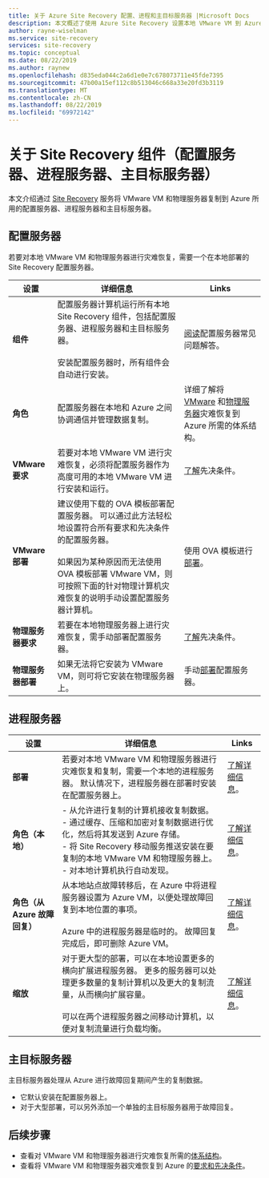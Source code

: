 ```yaml
---
title: 关于 Azure Site Recovery 配置、进程和主目标服务器 |Microsoft Docs
description: 本文概述了使用 Azure Site Recovery 设置本地 VMware VM 到 Azure 的灾难恢复时使用的配置服务器、进程服务器和主目标服务器
author: rayne-wiselman
ms.service: site-recovery
services: site-recovery
ms.topic: conceptual
ms.date: 08/22/2019
ms.author: raynew
ms.openlocfilehash: d835eda044c2a6d1e0e7c678073711e45fde7395
ms.sourcegitcommit: 47b00a15ef112c8b513046c668a33e20fd3b3119
ms.translationtype: MT
ms.contentlocale: zh-CN
ms.lasthandoff: 08/22/2019
ms.locfileid: "69972142"
---
```

# <a name="about-site-recovery-components-configuration-process-master-target"></a>关于 Site Recovery 组件（配置服务器、进程服务器、主目标服务器）

本文介绍通过 [Site Recovery](site-recovery-overview.md) 服务将 VMware VM 和物理服务器复制到 Azure 所用的配置服务器、进程服务器和主目标服务器。

## <a name="configuration-server"></a>配置服务器

若要对本地 VMware VM 和物理服务器进行灾难恢复，需要一个在本地部署的 Site Recovery 配置服务器。

**设置** | **详细信息** | **Links**
--- | --- | ---
**组件**  | 配置服务器计算机运行所有本地 Site Recovery 组件，包括配置服务器、进程服务器和主目标服务器。<br/><br/> 安装配置服务器时，所有组件会自动进行安装。 | [阅读](vmware-azure-common-questions.md#configuration-server)配置服务器常见问题解答。
**角色** | 配置服务器在本地和 Azure 之间协调通信并管理数据复制。 | 详细了解将 [VMware](vmware-azure-architecture.md) 和[物理服务器](physical-azure-architecture.md)灾难恢复到 Azure 所需的体系结构。
**VMware 要求** | 若要对本地 VMware VM 进行灾难恢复，必须将配置服务器作为高度可用的本地 VMware VM 进行安装和运行。 | [了解](vmware-azure-deploy-configuration-server.md#prerequisites)先决条件。
**VMware 部署** | 建议使用下载的 OVA 模板部署配置服务器。 可以通过此方法轻松地设置符合所有要求和先决条件的配置服务器。<br/><br/> 如果因为某种原因而无法使用 OVA 模板部署 VMware VM，则可按照下面的针对物理计算机灾难恢复的说明手动设置配置服务器计算机。 | 使用 OVA 模板进行[部署](vmware-azure-deploy-configuration-server.md#deployment-of-configuration-server-through-ova-template)。
**物理服务器要求** | 若要在本地物理服务器上进行灾难恢复，需手动部署配置服务器。 | [了解](physical-azure-set-up-source.md#prerequisites)先决条件。
**物理服务器部署** | 如果无法将它安装为 VMware VM，则可将它安装在物理服务器上。 | 手动[部署](physical-azure-set-up-source.md#set-up-the-source-environment)配置服务器。


## <a name="process-server"></a>进程服务器

**设置** | **详细信息** | **Links**
--- | --- | ---
**部署**  | 若要对本地 VMware VM 和物理服务器进行灾难恢复和复制，需要一个本地的进程服务器。 默认情况下，进程服务器在部署时安装在配置服务器上。 | [了解详细信息](vmware-azure-architecture.md?#architectural-components)。
**角色（本地）** | - 从允许进行复制的计算机接收复制数据。<br/> - 通过缓存、压缩和加密对复制数据进行优化，然后将其发送到 Azure 存储。<br/> - 将 Site Recovery 移动服务推送安装在要复制的本地 VMware VM 和物理服务器上。<br/> - 对本地计算机执行自动发现。 | [了解详细信息](vmware-physical-azure-config-process-server-overview.md#process-server)。 
**角色（从 Azure 故障回复）** | 从本地站点故障转移后，在 Azure 中将进程服务器设置为 Azure VM，以便处理故障回复到本地位置的事项。<br/><br/> Azure 中的进程服务器是临时的。 故障回复完成后，即可删除 Azure VM。 | [了解详细信息](vmware-azure-set-up-process-server-azure.md)。
**缩放** | 对于更大型的部署，可以在本地设置更多的横向扩展进程服务器。 更多的服务器可以处理更多数量的复制计算机以及更大的复制流量，从而横向扩展容量。<br/><br/> 可以在两个进程服务器之间移动计算机，以便对复制流量进行负载均衡。 | [了解详细信息](vmware-azure-set-up-process-server-scale.md)。


## <a name="master-target-server"></a>主目标服务器

主目标服务器处理从 Azure 进行故障回复期间产生的复制数据。

- 它默认安装在配置服务器上。
- 对于大型部署，可以另外添加一个单独的主目标服务器用于故障回复。


## <a name="next-steps"></a>后续步骤
- 查看对 VMware VM 和物理服务器进行灾难恢复所需的[体系结构](vmware-azure-architecture.md)。
- 查看将 VMware VM 和物理服务器灾难恢复到 Azure 的[要求和先决条件](vmware-physical-azure-support-matrix.md)。 
